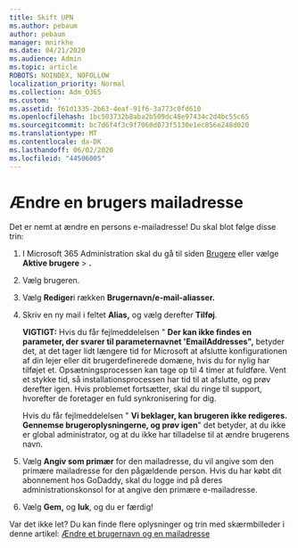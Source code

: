 ```yaml
---
title: Skift UPN
ms.author: pebaum
author: pebaum
manager: mnirkhe
ms.date: 04/21/2020
ms.audience: Admin
ms.topic: article
ROBOTS: NOINDEX, NOFOLLOW
localization_priority: Normal
ms.collection: Adm_O365
ms.custom: ''
ms.assetid: f61d1335-2b63-4eaf-91f6-3a773c0fd610
ms.openlocfilehash: 1bc503732b8aba2b509dc48e97434c2d4bc55c65
ms.sourcegitcommit: bc7d6f4f3c9f7060d073f5130e1ec856e248d020
ms.translationtype: MT
ms.contentlocale: da-DK
ms.lasthandoff: 06/02/2020
ms.locfileid: "44506005"
---
```

# <a name="change-a-users-email-address"></a>Ændre en brugers mailadresse

Det er nemt at ændre en persons e-mailadresse! Du skal blot følge disse trin:
  
1. I Microsoft 365 Administration skal du gå til siden [Brugere](https://go.microsoft.com/fwlink/p/?linkid=834822) eller vælge **Aktive brugere** \> **.**
    
2. Vælg brugeren.
    
3. Vælg **Rediger**i rækken **Brugernavn/e-mail-aliasser.**
    
4. Skriv en ny mail i feltet **Alias,** og vælg derefter **Tilføj**.
    
    **VIGTIGT:** Hvis du får fejlmeddelelsen " **Der kan ikke findes en parameter, der svarer til parameternavnet 'EmailAddresses",** betyder det, at det tager lidt længere tid for Microsoft at afslutte konfigurationen af din lejer eller dit brugerdefinerede domæne, hvis du for nylig har tilføjet et. Opsætningsprocessen kan tage op til 4 timer at fuldføre. Vent et stykke tid, så installationsprocessen har tid til at afslutte, og prøv derefter igen. Hvis problemet fortsætter, skal du ringe til support, hvorefter de foretager en fuld synkronisering for dig.
    
    Hvis du får fejlmeddelelsen " **Vi beklager, kan brugeren ikke redigeres. Gennemse brugeroplysningerne, og prøv igen**" det betyder, at du ikke er global administrator, og at du ikke har tilladelse til at ændre brugerens navn.
    
5. Vælg **Angiv som primær** for den mailadresse, du vil angive som den primære mailadresse for den pågældende person. Hvis du har købt dit abonnement hos GoDaddy, skal du logge ind på deres administrationskonsol for at angive den primære e-mailadresse. 
    
6. Vælg **Gem,** og **luk**, og du er færdig!
    
Var det ikke let? Du kan finde flere oplysninger og trin med skærmbilleder i denne artikel: [Ændre et brugernavn og en mailadresse](https://docs.microsoft.com/microsoft-365/admin/add-users/change-a-user-name-and-email-address)
  

